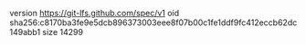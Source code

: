 version https://git-lfs.github.com/spec/v1
oid sha256:c8170ba3fe9e5dcb896373003eee8f07b00c1fe1ddf9fc412eccb62dc149abb1
size 14299
